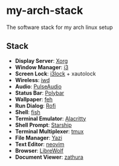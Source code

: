 # my-arch-stack
The software stack for my arch linux setup

## Stack
* **Display Server**: [Xorg](https://wiki.archlinux.org/title/Xorg)
* **Window Manager**: [i3](https://github.com/i3/i3)
* **Screen Lock**: [i3lock](https://github.com/i3/i3lock) + xautolock
* **Wireless**: [iwd](https://wiki.archlinux.org/title/Iwd)
* **Audio**: [PulseAudio](https://wiki.archlinux.org/title/PulseAudio)
* **Status Bar**: [Polybar](https://github.com/polybar/polybar?tab=readme-ov-file)
* **Wallpaper**: [feh](https://wiki.archlinux.org/title/Feh)
* **Run Dialog**: [Rofi](https://github.com/davatorium/rofi)
* **Shell**: [fish](https://github.com/fish-shell/fish-shell)
* **Terminal Emulator**: [Alacritty](https://github.com/wdmdev/my-arch-stack.git)
* **Shell Prompt**: [Starship](https://github.com/starship/starship)
* **Terminal Multiplexer**: [tmux](https://github.com/tmux/tmux)
* **File Manager**: [Yazi](https://github.com/sxyazi/yazi)
* **Text Editor**: [neovim](https://github.com/neovim/neovim)
* **Browser**: [LibreWolf](https://librewolf.net/)
* **Document Viewer**: [zathura](https://github.com/pwmt/zathura)